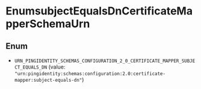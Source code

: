 

# EnumsubjectEqualsDnCertificateMapperSchemaUrn

## Enum


* `URN_PINGIDENTITY_SCHEMAS_CONFIGURATION_2_0_CERTIFICATE_MAPPER_SUBJECT_EQUALS_DN` (value: `"urn:pingidentity:schemas:configuration:2.0:certificate-mapper:subject-equals-dn"`)



